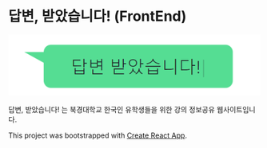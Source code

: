# 답변, 받았습니다! (FrontEnd)

<p align="center">
  <img src="https://github.com/Honeycourse/honeycourses-frontend/blob/main/2a08b3abb803c6f2c999fcc7e7d0cfb.png" alt="logo"/>
</p>

답변, 받았습니다! 는 북경대학교 한국인 유학생들을 위한 강의 정보공유 웹사이트입니다.

This project was bootstrapped with [Create React App](https://github.com/facebook/create-react-app).
